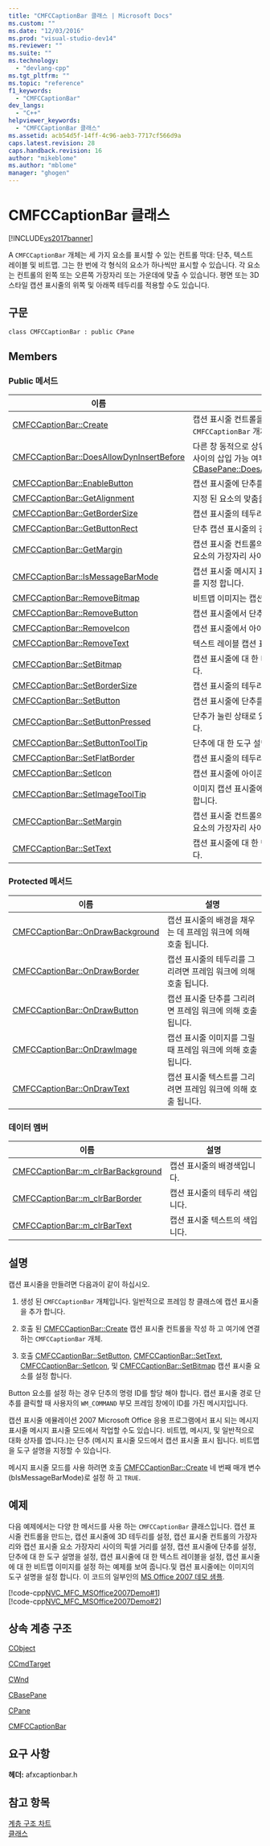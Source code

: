 ```yaml
---
title: "CMFCCaptionBar 클래스 | Microsoft Docs"
ms.custom: ""
ms.date: "12/03/2016"
ms.prod: "visual-studio-dev14"
ms.reviewer: ""
ms.suite: ""
ms.technology: 
  - "devlang-cpp"
ms.tgt_pltfrm: ""
ms.topic: "reference"
f1_keywords: 
  - "CMFCCaptionBar"
dev_langs: 
  - "C++"
helpviewer_keywords: 
  - "CMFCCaptionBar 클래스"
ms.assetid: acb54d5f-14ff-4c96-aeb3-7717cf566d9a
caps.latest.revision: 28
caps.handback.revision: 16
author: "mikeblome"
ms.author: "mblome"
manager: "ghogen"
---
```

# CMFCCaptionBar 클래스
[!INCLUDE[vs2017banner](../../assembler/inline/includes/vs2017banner.md)]

A `CMFCCaptionBar` 개체는 세 가지 요소를 표시할 수 있는 컨트롤 막대: 단추, 텍스트 레이블 및 비트맵.  그는 한 번에 각 형식의 요소가 하나씩만 표시할 수 있습니다.  각 요소는 컨트롤의 왼쪽 또는 오른쪽 가장자리 또는 가운데에 맞출 수 있습니다.  평면 또는 3D 스타일 캡션 표시줄의 위쪽 및 아래쪽 테두리를 적용할 수도 있습니다.  
  
## 구문  
  
```  
class CMFCCaptionBar : public CPane  
```  
  
## Members  
  
### Public 메서드  
  
|이름|설명|  
|--------|--------|  
|[CMFCCaptionBar::Create](../Topic/CMFCCaptionBar::Create.md)|캡션 표시줄 컨트롤을 만들고 연결 하는 `CMFCCaptionBar` 개체입니다.|  
|[CMFCCaptionBar::DoesAllowDynInsertBefore](../Topic/CMFCCaptionBar::DoesAllowDynInsertBefore.md)|다른 창 동적으로 상위 프레임의 캡션 표시줄 사이의 삽입 가능 여부를 나타냅니다.  \(재정의 [CBasePane::DoesAllowDynInsertBefore](../Topic/CBasePane::DoesAllowDynInsertBefore.md).\)|  
|[CMFCCaptionBar::EnableButton](../Topic/CMFCCaptionBar::EnableButton.md)|캡션 표시줄에 단추를 사용할 수 있거나.|  
|[CMFCCaptionBar::GetAlignment](../Topic/CMFCCaptionBar::GetAlignment.md)|지정 된 요소의 맞춤을 반환합니다.|  
|[CMFCCaptionBar::GetBorderSize](../Topic/CMFCCaptionBar::GetBorderSize.md)|캡션 표시줄의 테두리 크기를 반환합니다.|  
|[CMFCCaptionBar::GetButtonRect](../Topic/CMFCCaptionBar::GetButtonRect.md)|단추 캡션 표시줄의 경계 사각형을 검색합니다.|  
|[CMFCCaptionBar::GetMargin](../Topic/CMFCCaptionBar::GetMargin.md)|캡션 표시줄 컨트롤의 가장자리와 캡션 표시줄 요소의 가장자리 사이의 거리를 반환합니다.|  
|[CMFCCaptionBar::IsMessageBarMode](../Topic/CMFCCaptionBar::IsMessageBarMode.md)|캡션 표시줄 메시지 표시줄 모드에 있는지 여부를 지정 합니다.|  
|[CMFCCaptionBar::RemoveBitmap](../Topic/CMFCCaptionBar::RemoveBitmap.md)|비트맵 이미지는 캡션 표시줄에서 제거합니다.|  
|[CMFCCaptionBar::RemoveButton](../Topic/CMFCCaptionBar::RemoveButton.md)|캡션 표시줄에서 단추를 제거합니다.|  
|[CMFCCaptionBar::RemoveIcon](../Topic/CMFCCaptionBar::RemoveIcon.md)|캡션 표시줄에서 아이콘을 제거합니다.|  
|[CMFCCaptionBar::RemoveText](../Topic/CMFCCaptionBar::RemoveText.md)|텍스트 레이블 캡션 표시줄에서 제거합니다.|  
|[CMFCCaptionBar::SetBitmap](../Topic/CMFCCaptionBar::SetBitmap.md)|캡션 표시줄에 대 한 비트맵 이미지를 설정합니다.|  
|[CMFCCaptionBar::SetBorderSize](../Topic/CMFCCaptionBar::SetBorderSize.md)|캡션 표시줄의 테두리 크기를 설정합니다.|  
|[CMFCCaptionBar::SetButton](../Topic/CMFCCaptionBar::SetButton.md)|캡션 표시줄에 단추를 설정합니다.|  
|[CMFCCaptionBar::SetButtonPressed](../Topic/CMFCCaptionBar::SetButtonPressed.md)|단추가 눌린 상태로 있는지 여부를 지정 합니다.|  
|[CMFCCaptionBar::SetButtonToolTip](../Topic/CMFCCaptionBar::SetButtonToolTip.md)|단추에 대 한 도구 설명을 설정합니다.|  
|[CMFCCaptionBar::SetFlatBorder](../Topic/CMFCCaptionBar::SetFlatBorder.md)|캡션 표시줄의 테두리 스타일을 설정합니다.|  
|[CMFCCaptionBar::SetIcon](../Topic/CMFCCaptionBar::SetIcon.md)|캡션 표시줄에 아이콘을 설정합니다.|  
|[CMFCCaptionBar::SetImageToolTip](../Topic/CMFCCaptionBar::SetImageToolTip.md)|이미지 캡션 표시줄에 대 한 도구 설명을 설정합니다.|  
|[CMFCCaptionBar::SetMargin](../Topic/CMFCCaptionBar::SetMargin.md)|캡션 표시줄 컨트롤의 가장자리와 캡션 표시줄 요소의 가장자리 사이의 거리를 설정합니다.|  
|[CMFCCaptionBar::SetText](../Topic/CMFCCaptionBar::SetText.md)|캡션 표시줄에 대 한 텍스트 레이블을 설정합니다.|  
  
### Protected 메서드  
  
|이름|설명|  
|--------|--------|  
|[CMFCCaptionBar::OnDrawBackground](../Topic/CMFCCaptionBar::OnDrawBackground.md)|캡션 표시줄의 배경을 채우는 데 프레임 워크에 의해 호출 됩니다.|  
|[CMFCCaptionBar::OnDrawBorder](../Topic/CMFCCaptionBar::OnDrawBorder.md)|캡션 표시줄의 테두리를 그리려면 프레임 워크에 의해 호출 됩니다.|  
|[CMFCCaptionBar::OnDrawButton](../Topic/CMFCCaptionBar::OnDrawButton.md)|캡션 표시줄 단추를 그리려면 프레임 워크에 의해 호출 됩니다.|  
|[CMFCCaptionBar::OnDrawImage](../Topic/CMFCCaptionBar::OnDrawImage.md)|캡션 표시줄 이미지를 그릴 때 프레임 워크에 의해 호출 됩니다.|  
|[CMFCCaptionBar::OnDrawText](../Topic/CMFCCaptionBar::OnDrawText.md)|캡션 표시줄 텍스트를 그리려면 프레임 워크에 의해 호출 됩니다.|  
  
### 데이터 멤버  
  
|이름|설명|  
|--------|--------|  
|[CMFCCaptionBar::m\_clrBarBackground](../Topic/CMFCCaptionBar::m_clrBarBackground.md)|캡션 표시줄의 배경색입니다.|  
|[CMFCCaptionBar::m\_clrBarBorder](../Topic/CMFCCaptionBar::m_clrBarBorder.md)|캡션 표시줄의 테두리 색입니다.|  
|[CMFCCaptionBar::m\_clrBarText](../Topic/CMFCCaptionBar::m_clrBarText.md)|캡션 표시줄 텍스트의 색입니다.|  
  
## 설명  
 캡션 표시줄을 만들려면 다음과이 같이 하십시오.  
  
1.  생성 된 `CMFCCaptionBar` 개체입니다.  일반적으로 프레임 창 클래스에 캡션 표시줄을 추가 합니다.  
  
2.  호출 된 [CMFCCaptionBar::Create](../Topic/CMFCCaptionBar::Create.md) 캡션 표시줄 컨트롤을 작성 하 고 여기에 연결 하는 `CMFCCaptionBar` 개체.  
  
3.  호출 [CMFCCaptionBar::SetButton](../Topic/CMFCCaptionBar::SetButton.md), [CMFCCaptionBar::SetText](../Topic/CMFCCaptionBar::SetText.md), [CMFCCaptionBar::SetIcon](../Topic/CMFCCaptionBar::SetIcon.md), 및 [CMFCCaptionBar::SetBitmap](../Topic/CMFCCaptionBar::SetBitmap.md) 캡션 표시줄 요소를 설정 합니다.  
  
 Button 요소를 설정 하는 경우 단추의 명령 ID를 할당 해야 합니다.  캡션 표시줄 경로 단추를 클릭할 때 사용자의 `WM_COMMAND` 부모 프레임 창에이 ID를 가진 메시지입니다.  
  
 캡션 표시줄 에뮬레이션 2007 Microsoft Office 응용 프로그램에서 표시 되는 메시지 표시줄 메시지 표시줄 모드에서 작업할 수도 있습니다.  비트맵, 메시지, 및 일반적으로 대화 상자를 엽니다.\)는 단추 \(메시지 표시줄 모드에서 캡션 표시줄 표시 됩니다. 비트맵을 도구 설명을 지정할 수 있습니다.  
  
 메시지 표시줄 모드를 사용 하려면 호출 [CMFCCaptionBar::Create](../Topic/CMFCCaptionBar::Create.md) 네 번째 매개 변수 \(bIsMessageBarMode\)로 설정 하 고 `TRUE`.  
  
## 예제  
 다음 예제에서는 다양 한 메서드를 사용 하는 `CMFCCaptionBar` 클래스입니다.  캡션 표시줄 컨트롤을 만드는, 캡션 표시줄에 3D 테두리를 설정, 캡션 표시줄 컨트롤의 가장자리와 캡션 표시줄 요소 가장자리 사이의 픽셀 거리를 설정, 캡션 표시줄에 단추를 설정, 단추에 대 한 도구 설명을 설정, 캡션 표시줄에 대 한 텍스트 레이블을 설정, 캡션 표시줄에 대 한 비트맵 이미지를 설정 하는 예제를 보여 줍니다.및 캡션 표시줄에는 이미지의 도구 설명을 설정 합니다.  이 코드의 일부인의  [MS Office 2007 데모 샘플](../../top/visual-cpp-samples.md).  
  
 [!code-cpp[NVC_MFC_MSOffice2007Demo#1](../../mfc/reference/codesnippet/CPP/cmfccaptionbar-class_1.h)]  
[!code-cpp[NVC_MFC_MSOffice2007Demo#2](../../mfc/reference/codesnippet/CPP/cmfccaptionbar-class_2.cpp)]  
  
## 상속 계층 구조  
 [CObject](../../mfc/reference/cobject-class.md)  
  
 [CCmdTarget](../../mfc/reference/ccmdtarget-class.md)  
  
 [CWnd](../../mfc/reference/cwnd-class.md)  
  
 [CBasePane](../../mfc/reference/cbasepane-class.md)  
  
 [CPane](../../mfc/reference/cpane-class.md)  
  
 [CMFCCaptionBar](../../mfc/reference/cmfccaptionbar-class.md)  
  
## 요구 사항  
 **헤더:** afxcaptionbar.h  
  
## 참고 항목  
 [계층 구조 차트](../../mfc/hierarchy-chart.md)   
 [클래스](../../mfc/reference/mfc-classes.md)